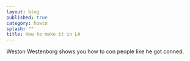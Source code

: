 ```yaml
---
layout: blog
published: true
category: howto
splash: ""
title: How to make it in LA
---
```




Weston Westenborg shows you how to con people like he got conned.
